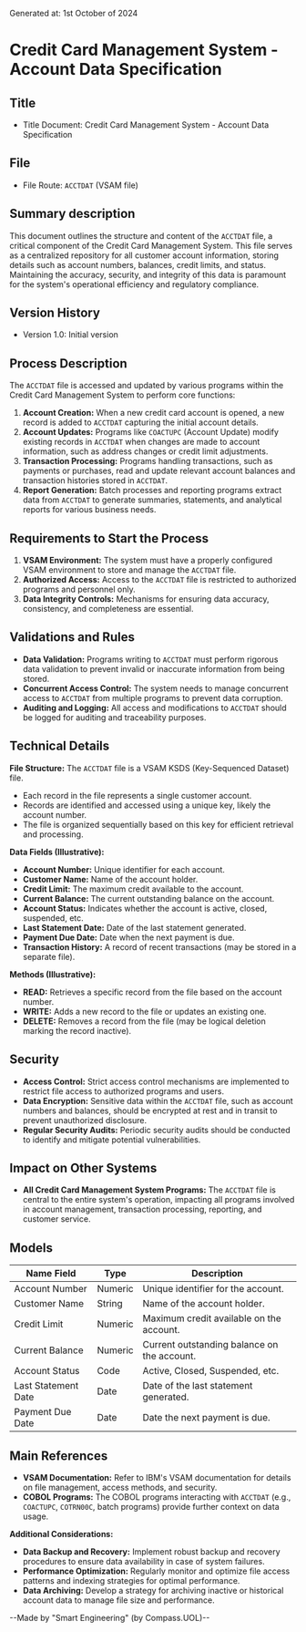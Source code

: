 Generated at: 1st October of 2024

# **Credit Card Management System - Account Data Specification**

## Title

- Title Document: Credit Card Management System - Account Data Specification

## File

- File Route: `ACCTDAT` (VSAM file)

## Summary description

This document outlines the structure and content of the `ACCTDAT` file, a critical component of the Credit Card Management System. This file serves as a centralized repository for all customer account information, storing details such as account numbers, balances, credit limits, and status. Maintaining the accuracy, security, and integrity of this data is paramount for the system's operational efficiency and regulatory compliance. 

## Version History

- Version 1.0: Initial version

## Process Description

The `ACCTDAT` file is accessed and updated by various programs within the Credit Card Management System to perform core functions:

1. **Account Creation:** When a new credit card account is opened, a new record is added to `ACCTDAT` capturing the initial account details.
2. **Account Updates:** Programs like `COACTUPC` (Account Update) modify existing records in `ACCTDAT`  when changes are made to account information, such as address changes or credit limit adjustments.
3. **Transaction Processing:**  Programs handling transactions, such as payments or purchases, read and update relevant account balances and transaction histories stored in `ACCTDAT`.
4. **Report Generation:** Batch processes and reporting programs extract data from `ACCTDAT` to generate summaries, statements, and analytical reports for various business needs. 

## Requirements to Start the Process

1. **VSAM Environment:** The system must have a properly configured VSAM environment to store and manage the `ACCTDAT` file.
2. **Authorized Access:**  Access to the `ACCTDAT` file is restricted to authorized programs and personnel only.
3. **Data Integrity Controls:** Mechanisms for ensuring data accuracy, consistency, and completeness are essential.

## Validations and Rules

* **Data Validation:** Programs writing to `ACCTDAT` must perform rigorous data validation to prevent invalid or inaccurate information from being stored.
* **Concurrent Access Control:**  The system needs to manage concurrent access to `ACCTDAT` from multiple programs to prevent data corruption.
* **Auditing and Logging:** All access and modifications to `ACCTDAT` should be logged for auditing and traceability purposes. 

## Technical Details

**File Structure:**  The `ACCTDAT` file is a VSAM KSDS (Key-Sequenced Dataset) file. 
* Each record in the file represents a single customer account.
* Records are identified and accessed using a unique key, likely the account number.
* The file is organized sequentially based on this key for efficient retrieval and processing.

**Data Fields (Illustrative):**
* **Account Number:** Unique identifier for each account.
* **Customer Name:**  Name of the account holder.
* **Credit Limit:** The maximum credit available to the account.
* **Current Balance:** The current outstanding balance on the account.
* **Account Status:**  Indicates whether the account is active, closed, suspended, etc. 
* **Last Statement Date:** Date of the last statement generated.
* **Payment Due Date:** Date when the next payment is due. 
* **Transaction History:** A record of recent transactions (may be stored in a separate file). 

**Methods (Illustrative):**
* **READ:**  Retrieves a specific record from the file based on the account number.
* **WRITE:**  Adds a new record to the file or updates an existing one.
* **DELETE:**  Removes a record from the file (may be logical deletion marking the record inactive).

## Security

* **Access Control:**  Strict access control mechanisms are implemented to restrict file access to authorized programs and users.
* **Data Encryption:** Sensitive data within the `ACCTDAT` file, such as account numbers and balances, should be encrypted at rest and in transit to prevent unauthorized disclosure.
* **Regular Security Audits:** Periodic security audits should be conducted to identify and mitigate potential vulnerabilities.

## Impact on Other Systems

* **All Credit Card Management System Programs:** The `ACCTDAT` file is central to the entire system's operation, impacting all programs involved in account management, transaction processing, reporting, and customer service.

## Models

| Name Field          | Type     | Description                                  |
|---------------------|----------|----------------------------------------------|
| Account Number      | Numeric  | Unique identifier for the account.          |
| Customer Name       | String   | Name of the account holder.                  |
| Credit Limit        | Numeric  | Maximum credit available on the account.      |
| Current Balance     | Numeric  | Current outstanding balance on the account.  |
| Account Status      | Code     | Active, Closed, Suspended, etc.               |
| Last Statement Date | Date     | Date of the last statement generated.     |
| Payment Due Date    | Date     | Date the next payment is due.              |

## Main References

* **VSAM Documentation:** Refer to IBM's VSAM documentation for details on file management, access methods, and security.
* **COBOL Programs:** The COBOL programs interacting with `ACCTDAT` (e.g., `COACTUPC`, `COTRN00C`, batch programs) provide further context on data usage. 

**Additional Considerations:**

* **Data Backup and Recovery:**  Implement robust backup and recovery procedures to ensure data availability in case of system failures.
* **Performance Optimization:**  Regularly monitor and optimize file access patterns and indexing strategies for optimal performance.
* **Data Archiving:**  Develop a strategy for archiving inactive or historical account data to manage file size and performance.

--Made by "Smart Engineering" (by Compass.UOL)--